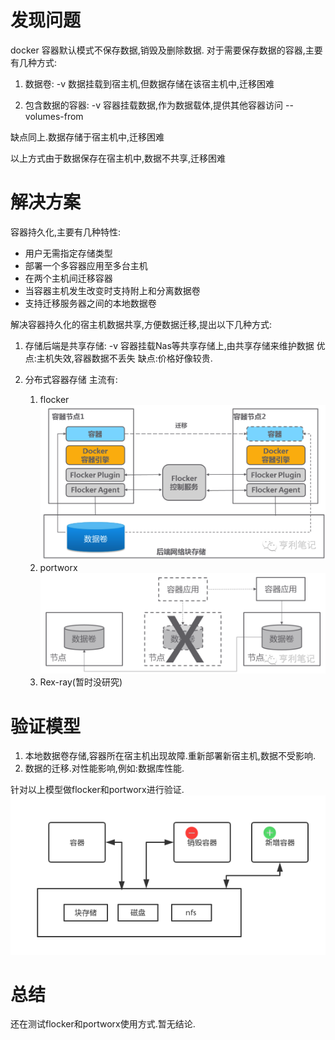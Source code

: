 # 发现问题
docker 容器默认模式不保存数据,销毁及删除数据.
对于需要保存数据的容器,主要有几种方式:

1. 数据卷:
    -v 数据挂载到宿主机,但数据存储在该宿主机中,迁移困难
    
1. 包含数据的容器:
    -v 容器挂载数据,作为数据载体,提供其他容器访问 --volumes-from
    
缺点同上.数据存储于宿主机中,迁移困难

以上方式由于数据保存在宿主机中,数据不共享,迁移困难


# 解决方案

容器持久化,主要有几种特性:
+ 用户无需指定存储类型
+ 部署一个多容器应用至多台主机
+ 在两个主机间迁移容器
+ 当容器主机发生改变时支持附上和分离数据卷
+ 支持迁移服务器之间的本地数据卷


解决容器持久化的宿主机数据共享,方便数据迁移,提出以下几种方式:

1. 存储后端是共享存储:
    -v 容器挂载Nas等共享存储上,由共享存储来维护数据
    优点:主机失效,容器数据不丢失
    缺点:价格好像较贵.

2. 分布式容器存储
主流有:
    1. flocker
        ![](/assets/Snip20171206_1.png)
    2. portworx
        ![](/assets/Snip20171206_3.png)
    3. Rex-ray(暂时没研究)



# 验证模型
1. 本地数据卷存储,容器所在宿主机出现故障.重新部署新宿主机,数据不受影响.
2. 数据的迁移.对性能影响,例如:数据库性能.

针对以上模型做flocker和portworx进行验证.
![](/assets/storage.png)



# 总结
还在测试flocker和portworx使用方式.暂无结论.


